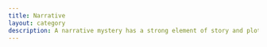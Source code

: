```yaml
---
title: Narrative
layout: category 
description: A narrative mystery has a strong element of story and plot
---
```


